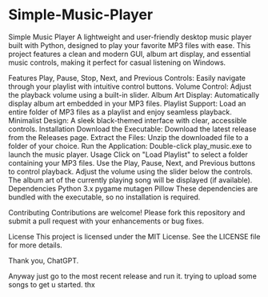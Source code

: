 # Simple-Music-Player
Simple Music Player
A lightweight and user-friendly desktop music player built with Python, designed to play your favorite MP3 files with ease. This project features a clean and modern GUI, album art display, and essential music controls, making it perfect for casual listening on Windows.

Features
Play, Pause, Stop, Next, and Previous Controls: Easily navigate through your playlist with intuitive control buttons.
Volume Control: Adjust the playback volume using a built-in slider.
Album Art Display: Automatically display album art embedded in your MP3 files.
Playlist Support: Load an entire folder of MP3 files as a playlist and enjoy seamless playback.
Minimalist Design: A sleek black-themed interface with clear, accessible controls.
Installation
Download the Executable: Download the latest release from the Releases page.
Extract the Files: Unzip the downloaded file to a folder of your choice.
Run the Application: Double-click play_music.exe to launch the music player.
Usage
Click on "Load Playlist" to select a folder containing your MP3 files.
Use the Play, Pause, Next, and Previous buttons to control playback.
Adjust the volume using the slider below the controls.
The album art of the currently playing song will be displayed (if available).
Dependencies
Python 3.x
pygame
mutagen
Pillow
These dependencies are bundled with the executable, so no installation is required.

Contributing
Contributions are welcome! Please fork this repository and submit a pull request with your enhancements or bug fixes.

License
This project is licensed under the MIT License. See the LICENSE file for more details.


Thank you, ChatGPT.

Anyway just go to the most recent release and run it. trying to upload some songs to get u started. thx
